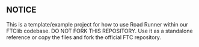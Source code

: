 ## NOTICE
This is a template/example project for how to use Road Runner within our FTClib codebase. 
DO NOT FORK THIS REPOSITORY. 
Use it as a standalone reference or copy the files and fork the official FTC repository.